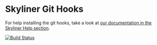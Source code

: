 Skyliner Git Hooks
==================

For help installing the git hooks, take a look at [our documentation in the Skyliner Help section](https://www.skyliner.io/help/internal-git).

<a href="https://travis-ci.org/skylinerhq/git-hooks">
  <img src="https://api.travis-ci.org/skylinerhq/git-hooks.svg" alt="Build Status">
</a>
